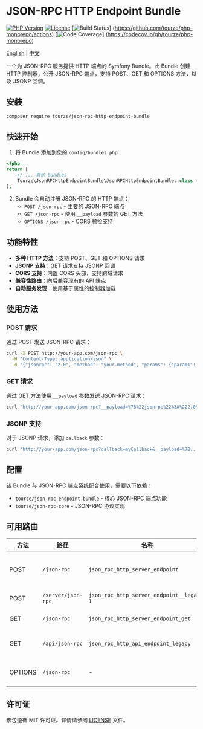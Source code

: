 # JSON-RPC HTTP Endpoint Bundle

[![PHP Version](https://img.shields.io/badge/php-%5E8.1-blue.svg)](https://php.net)
[![License](https://img.shields.io/badge/license-MIT-green.svg)](LICENSE)
[![Build Status](https://img.shields.io/github/actions/workflow/status/tourze/php-monorepo/test.yml?branch=master)]
(https://github.com/tourze/php-monorepo/actions)
[![Code Coverage](https://img.shields.io/codecov/c/github/tourze/php-monorepo/master)]
(https://codecov.io/gh/tourze/php-monorepo)

[English](README.md) | [中文](README.zh-CN.md)

一个为 JSON-RPC 服务提供 HTTP 端点的 Symfony Bundle。此 Bundle 创建 HTTP 控制器，公开 JSON-RPC 端点，支持 POST、GET 和 OPTIONS 方法，以及 JSONP 回调。

## 安装

```bash
composer require tourze/json-rpc-http-endpoint-bundle
```

## 快速开始

1. 将 Bundle 添加到您的 `config/bundles.php`：

```php
<?php
return [
    // ... 其他 bundles
    Tourze\JsonRPCHttpEndpointBundle\JsonRPCHttpEndpointBundle::class => ['all' => true],
];
```

2. Bundle 会自动注册 JSON-RPC 的 HTTP 端点：
    - `POST /json-rpc` - 主要的 JSON-RPC 端点
    - `GET /json-rpc` - 使用 `__payload` 参数的 GET 方法
    - `OPTIONS /json-rpc` - CORS 预检支持

## 功能特性

- **多种 HTTP 方法**：支持 POST、GET 和 OPTIONS 请求
- **JSONP 支持**：GET 请求支持 JSONP 回调
- **CORS 支持**：内置 CORS 头部，支持跨域请求
- **兼容性路由**：向后兼容现有的 API 端点
- **自动服务发现**：使用基于属性的控制器加载

## 使用方法

### POST 请求

通过 POST 发送 JSON-RPC 请求：

```bash
curl -X POST http://your-app.com/json-rpc \
  -H "Content-Type: application/json" \
  -d '{"jsonrpc": "2.0", "method": "your.method", "params": {"param1": "value1"}, "id": 1}'
```

### GET 请求

通过 GET 方法使用 `__payload` 参数发送 JSON-RPC 请求：

```bash
curl "http://your-app.com/json-rpc?__payload=%7B%22jsonrpc%22%3A%222.0%22%2C%22method%22%3A%22your.method%22%2C%22params%22%3A%7B%22param1%22%3A%22value1%22%7D%2C%22id%22%3A1%7D"
```

### JSONP 支持

对于 JSONP 请求，添加 `callback` 参数：

```bash
curl "http://your-app.com/json-rpc?callback=myCallback&__payload=%7B...%7D"
```

## 配置

该 Bundle 与 JSON-RPC 端点系统配合使用，需要以下依赖：
- `tourze/json-rpc-endpoint-bundle` - 核心 JSON-RPC 端点功能
- `tourze/json-rpc-core` - JSON-RPC 协议实现

## 可用路由

| 方法 | 路径 | 名称 | 描述 |
|------|------|------|------|
| POST | `/json-rpc` | `json_rpc_http_server_endpoint` | 主要的 JSON-RPC 端点 |
| POST | `/server/json-rpc` | `json_rpc_http_server_endpoint__legacy-1` | 遗留端点 |
| GET | `/json-rpc` | `json_rpc_http_server_endpoint_get` | GET 方法端点 |
| GET | `/api/json-rpc` | `json_rpc_http_api_endpoint_legacy` | 遗留 GET 端点 |
| OPTIONS | `/json-rpc` | - | CORS 预检支持 |

## 许可证

该包遵循 MIT 许可证。详情请参阅 [LICENSE](LICENSE) 文件。
